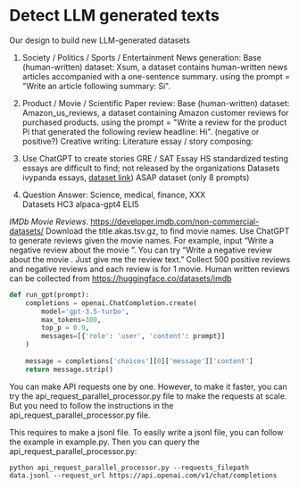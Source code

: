 # Detect LLM generated texts

Our design to build new LLM-generated datasets

1. Society / Politics / Sports / Entertainment News generation:
Base (human-written) dataset: Xsum, a dataset contains human-written news articles accompanied with a one-sentence summary.
using the prompt = "Write an article following summary: Si".

2. Product / Movie / Scientific Paper review:
Base (human-written) dataset: Amazon_us_reviews, a dataset containing Amazon customer reviews for purchased products.
using the prompt = "Write a review for the product Pi that generated the following review headline: Hi". (negative or positive?)
Creative writing: Literature essay / story composing:

3. Use ChatGPT to create stories 
GRE / SAT Essay
HS standardized testing essays are difficult to find; not released by the organizations
Datasets
ivypanda essays, [dataset link](https://huggingface.co/datasets/qwedsacf/ivypanda-essays/viewer/qwedsacf--ivypanda-essays/train?row=32))
ASAP dataset (only 8 prompts)

4. Question Answer: 
Science, medical, finance, XXX	
Datasets
HC3
alpaca-gpt4
ELI5

*IMDb Movie Reviews*. https://developer.imdb.com/non-commercial-datasets/ 
Download the title.akas.tsv.gz, to find movie names. 
Use ChatGPT to generate reviews given the movie names. For example, input “Write a negative review about the movie <MovieName>”. You can try “Write a negative review about the movie <MovieName>. Just give me the review text.”
Collect 500 positive reviews and negative reviews and each review is for 1 movie. 
Human written reviews can be collected from https://huggingface.co/datasets/imdb 
​
```python
def run_gpt(prompt):
    completions = openai.ChatCompletion.create(
        model='gpt-3.5-turbo',
        max_tokens=300,
        top_p = 0.9,
        messages=[{'role': 'user', 'content': prompt}]
    )
​
    message = completions['choices'][0]['message']['content']
    return message.strip()
```

You can make API requests one by one. However, to make it faster, you can try the api_request_parallel_processor.py file to make the requests at scale. But you need to follow the instructions in the api_request_parallel_processor.py file. 

This requires to make a jsonl file. To easily write a jsonl file, you can follow the example in example.py. Then you can query the api_request_parallel_processor.py:
```
python api_request_parallel_processor.py --requests_filepath data.jsonl --request_url https://api.openai.com/v1/chat/completions
```
